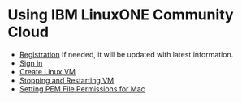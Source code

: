 # Using IBM LinuxONE Community Cloud
- [Registration](./Registration.md) If needed, it will be updated with latest information.
- [Sign in](./Sign%20in.md) 
- [Create Linux VM](./Create%20Linux%20VM.md)
- [Stopping and Restarting VM](./Stopping_and_Restarting.md)
- [Setting PEM File Permissions for Mac](/.Setting%20PEM%20File%20Permissions%20for%20Mac.md)
